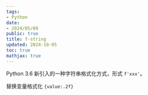 ```yaml
---
tags:
- Python
date:
- 2024/05/09
public: true
title: f-string
updated: 2024-10-05
toc: true
mathjax: true
---
```


Python 3.6 新引入的一种字符串格式化方式，形式 `f'xxx'`。

替换变量格式化 `{value:.2f}`


